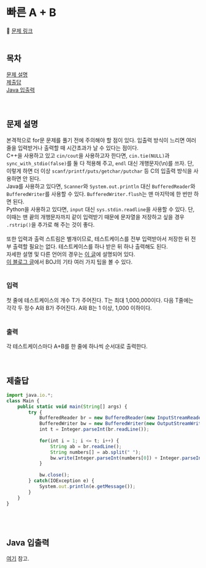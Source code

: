 # 빠른 A + B
🔗 [문제 링크](https://www.acmicpc.net/problem/15552)
<br><br>

## 목차
[문제 설명](#문제-설명)<br>
[제출답](#제출답)<br>
[Java 입출력](#Java-입출력)<br>
<br><br>

## 문제 설명
본격적으로 for문 문제를 풀기 전에 주의해야 할 점이 있다. 입출력 방식이 느리면 여러 줄을 입력받거나 출력할 때 시간초과가 날 수 있다는 점이다.<br>
C++을 사용하고 있고 ```cin/cout```을 사용하고자 한다면, ```cin.tie(NULL)```과 ```sync_with_stdio(false)```를 둘 다 적용해 주고, ```endl``` 대신 개행문자(\n)를 쓰자. 단, 이렇게 하면 더 이상 ```scanf/printf/puts/getchar/putchar``` 등 C의 입출력 방식을 사용하면 안 된다.<br>
Java를 사용하고 있다면, ```Scanner```와 ```System.out.println``` 대신 ```BufferedReader```와 ```BufferedWriter```를 사용할 수 있다. ```BufferedWriter.flush```는 맨 마지막에 한 번만 하면 된다.<br>
Python을 사용하고 있다면, ```input``` 대신 ```sys.stdin.readline```을 사용할 수 있다. 단, 이때는 맨 끝의 개행문자까지 같이 입력받기 때문에 문자열을 저장하고 싶을 경우 ```.rstrip()```을 추가로 해 주는 것이 좋다.<br><br>
또한 입력과 출력 스트림은 별개이므로, 테스트케이스를 전부 입력받아서 저장한 뒤 전부 출력할 필요는 없다. 테스트케이스를 하나 받은 뒤 하나 출력해도 된다.<br>
자세한 설명 및 다른 언어의 경우는 [이 글](https://www.acmicpc.net/board/view/22716)에 설명되어 있다.<br>
[이 블로그 글](https://www.acmicpc.net/blog/view/55)에서 BOJ의 기타 여러 가지 팁을 볼 수 있다.<br>
<br>

### 입력
첫 줄에 테스트케이스의 개수 T가 주어진다. T는 최대 1,000,000이다. 다음 T줄에는 각각 두 정수 A와 B가 주어진다. A와 B는 1 이상, 1,000 이하이다.
<br><br>

### 출력
각 테스트케이스마다 A+B를 한 줄에 하나씩 순서대로 출력한다.
<br><br><br>

## 제출답
```javascript
import java.io.*;
class Main {
    public static void main(String[] args) {
        try {
            BufferedReader br = new BufferedReader(new InputStreamReader(System.in));
            BufferedWriter bw = new BufferedWriter(new OutputStreamWriter(System.out));
            int t = Integer.parseInt(br.readLine());
            
            for(int i = 1; i <= t; i++) {
                String ab = br.readLine();
                String numbers[] = ab.split(" ");
                bw.write(Integer.parseInt(numbers[0]) + Integer.parseInt(numbers[1])+"\n");
            }
            
            bw.close();
        } catch(IOException e) {
            System.out.println(e.getMessage());
        }
    }
}
```
<br><br>

## Java 입출력
[여기](https://github.com/Im-hass/TIL/blob/master/Java/02_%EC%9E%85%EC%B6%9C%EB%A0%A5.md) 참고.



